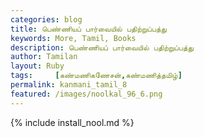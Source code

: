 ```yaml
---  
categories: blog  
title: பெண்ணியப் பார்வையில் பதிற்றுப்பத்து
keywords: More, Tamil, Books  
description: பெண்ணியப் பார்வையில் பதிற்றுப்பத்து
author: Tamilan  
layout: Ruby  
tags:     [கண்மணிகணேசன்,கண்மணித்தமிழ்]
permalink: kanmani_tamil_8  
featured: /images/noolkal_96_6.png  
---  
```

{% include install_nool.md %} 

